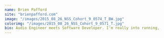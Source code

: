 ```yaml
---
name: Brien Pafford
site: "brienpafford.com"
image: "/images/2015_08_26_NSS_Cohort_9_0574_T_BW.jpg"
colorimg: "/images/2015_08_26_NSS_Cohort_9_0571_T.jpg"
bio: Audio Engineer meets Software Developer. I'm really into running, driving cars, and St. Louis Cardinals' Baseball.
---
```

